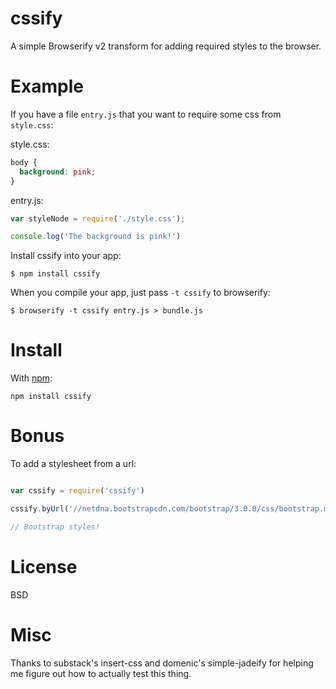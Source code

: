 # cssify #

A simple Browserify v2 transform for adding required styles to the browser.

# Example

If you have a file `entry.js` that you want to require some css from `style.css`:

style.css:
``` css
body {
  background: pink;
}
```

entry.js:
``` js
var styleNode = require('./style.css');

console.log('The background is pink!')
```

Install cssify into your app:

```
$ npm install cssify
```

When you compile your app, just pass `-t cssify` to browserify:

```
$ browserify -t cssify entry.js > bundle.js
```


# Install

With [npm](https://npmjs.org):

```
npm install cssify
```

# Bonus

To add a stylesheet from a url:

``` js

var cssify = require('cssify')

cssify.byUrl('//netdna.bootstrapcdn.com/bootstrap/3.0.0/css/bootstrap.min.css')

// Bootstrap styles!

```

# License

BSD

# Misc

Thanks to substack's insert-css and domenic's simple-jadeify for helping me figure out how to actually test this thing.